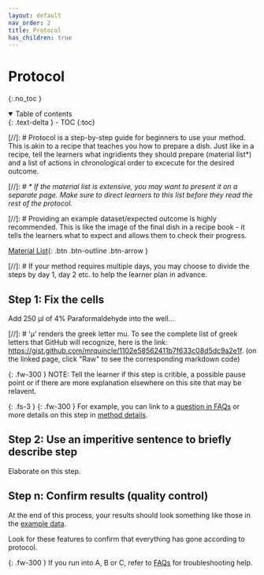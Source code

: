 ```yaml
---
layout: default
nav_order: 2
title: Protocol
has_children: true
---
```

# Protocol
{:.no_toc }

<details open markdown="block">
  <summary>
    Table of contents
  </summary>
  {: .text-delta }
  - TOC
{:toc}
</details>

[//]: # Protocol is a step-by-step guide for beginners to use your method. This is akin to a recipe that teaches you how to prepare a dish. Just like in a recipe, tell the learners what ingridients they should prepare (material list*) and a list of actions in chronological order to excecute for the desired outcome.

[//]: # *\* If the material list is extensive, you may want to present it on a separate page. Make sure to direct learners to this list before they read the rest of the protocol.*

[//]: # Providing an example dataset/expected outcome is highly recommended. This is like the image of the final dish in a recipe book - it tells the learners what to expect and allows them to check their progress.

[Material List](./material-list.md){: .btn .btn-outline .btn-arrow }

[//]: # If your method requires multiple days, you may choose to divide the steps by day 1, day 2 etc. to help the learner plan in advance.

## Step 1: Fix the cells

Add 250 &#956;l of 4% Paraformaldehyde into the well...

[//]: # '&#956;' renders the greek letter mu. To see the complete list of greek letters that GitHub will recognize, here is the link: https://gist.github.com/mrquincle/1102e58562411b7f633c08d5dc9a2e1f. (on the linked page, click "Raw" to see the corresponding markdown code)

{: .fw-300 }
NOTE: Tell the learner if this step is critible, a possible pause point or if there are more explanation elsewhere on this site that may be relavent.

{: .fs-3 }
{: .fw-300 }
For example, you can link to a [question in FAQs](../method-details/faqs.md) or more details on this step in [method details](../method-details/method-details.md).

## Step 2:  Use an imperitive sentence to briefly describe step

Elaborate on this step. 

## Step n:  Confirm results (quality control)

At the end of this process, your results should look something like those in the [example data](dataset.md).

Look for these features to confirm that everything has gone according to protocol. 

{: .fw-300 }
If you run into A, B or C, refer to [FAQs](../method-details/faqs.md) for troubleshooting help.
